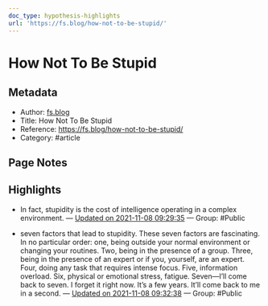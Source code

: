 ```yaml
---
doc_type: hypothesis-highlights
url: 'https://fs.blog/how-not-to-be-stupid/'
---
```


# How Not To Be Stupid

## Metadata
- Author: [fs.blog]()
- Title: How Not To Be Stupid
- Reference: https://fs.blog/how-not-to-be-stupid/
- Category: #article

## Page Notes
## Highlights
-  In fact, stupidity is the cost of intelligence operating in a complex environment. — [Updated on 2021-11-08 09:29:35](https://hyp.is/VTlmaEAzEey9mo-cnPpH-A/fs.blog/how-not-to-be-stupid/) — Group: #Public

- seven factors that lead to stupidity. These seven factors are fascinating. In no particular order: one, being outside your normal environment or changing your routines. Two, being in the presence of a group. Three, being in the presence of an expert or if you, yourself, are an expert. Four, doing any task that requires intense focus. Five, information overload. Six, physical or emotional stress, fatigue. Seven—I’ll come back to seven. I forget it right now. It’s a few years. It’ll come back to me in a second. — [Updated on 2021-11-08 09:32:38](https://hyp.is/wiC-ZkAzEey9CK9FWq5_xg/fs.blog/how-not-to-be-stupid/) — Group: #Public



